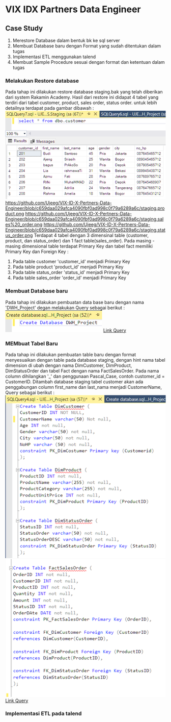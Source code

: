 # VIX IDX Partners Data Engineer

## Case Study
1. Merestore Database dalam bentuk bk ke sql server
2. Membuat Database baru dengan Format yang sudah ditentukan dalam tugas
3. Implementasi ETL menggunakan talend 
4. Membuat Sample Procedure sesuai dengan format dan ketentuan dalam tugas

### Melakukan Restore database
Pada tahap ini dilakukan restore database staging.bak yang telah diberikan dari system Rakamin Academy. Hasil dari restore ini didapat 4 tabel yang terdiri dari tabel customer, product, sales order, status order. untuk lebih detailnya terdapat pada gambar dibawah :
![](https://github.com/Ujeeg/VIX-ID-X-Pertners-Data-Engineer/blob/c659daa029afca4090fbf0ad998c0f79a6289a6c/staging.customer.png)
https://github.com/Ujeeg/VIX-ID-X-Pertners-Data-Engineer/blob/c659daa029afca4090fbf0ad998c0f79a6289a6c/staging.product.png
https://github.com/Ujeeg/VIX-ID-X-Pertners-Data-Engineer/blob/c659daa029afca4090fbf0ad998c0f79a6289a6c/staging.sales%20_order.png
https://github.com/Ujeeg/VIX-ID-X-Pertners-Data-Engineer/blob/c659daa029afca4090fbf0ad998c0f79a6289a6c/staging.status_order.png
Terdapat 4 tabel dengan 3 dimensinal table (customer, product, dan status_order) dan 1 fact table(sales_order). Pada masing -masing dimensional table terdapat Primary Key dan tabel fact memiliki Primary Key dan Foreign Key :
1. Pada table customer 'customer_id' menjadi Primary Key
2. Pada table product 'product_id' menjadi Primary Key
3. Pada table status_order 'status_id' menjadi Primary Key
4. Pada table sales_order 'order_id' menjadi Primary Key



### Membuat Database baru
Pada tahap ini dilakukan pembuatan data base baru dengan nama 'DWH_Project' degan melakukan Query sebagai berikut :
![alt text](https://github.com/Ujeeg/VIX-ID-X-Pertners-Data-Engineer/blob/2b53d6edd1747bb07542c10588ab9610d2a25d2c/DWH%20database.png)
[Link Query](https://github.com/Ujeeg/VIX-ID-X-Pertners-Data-Engineer/blob/a4f9f7f675c32d827486557c8f8e7a3f6fd904b7/Create%20database.sql)

### MEMbuat Tabel Baru
Pada tahap ini dilakukan pembuatan table baru dengan format menyesuaikan dengan table pada database staging, dengan hint nama tabel dimension di ubah dengan nama DimCustomer, DimProduct, DimStatusOrder dan tabel Fact dengan nama FactSalesOrder. Pada nama column dihilangkan '_' dan penggunaan Pascal_Case, contoh customer_id = CustomerID. Ditambah database staging tabel customer akan ada penggabungan column first_name dan last_nama menjadi CustomerName,  Query sebagai berikut :
![alt text](https://github.com/Ujeeg/VIX-ID-X-Pertners-Data-Engineer/blob/a4f9f7f675c32d827486557c8f8e7a3f6fd904b7/DWH%20database%20dimensional.png) 
![alt text](https://github.com/Ujeeg/VIX-ID-X-Pertners-Data-Engineer/blob/a4f9f7f675c32d827486557c8f8e7a3f6fd904b7/DWH%20database%20fact.png)
[Link Query](https://github.com/Ujeeg/VIX-ID-X-Pertners-Data-Engineer/blob/a4f9f7f675c32d827486557c8f8e7a3f6fd904b7/Create%20Table.sql)

### Implementasi ETL pada talend
